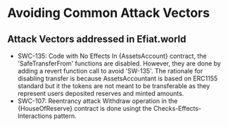 # Avoiding Common Attack Vectors

## Attack Vectors addressed in Efiat.world
- SWC-135: Code with No Effects
In {AssetsAccount} contract, the 'SafeTransferFrom' functions are disabled. However, they are done by adding a revert function call to avoid 'SW-135'. The rationale for disabling transfer is because AssetsAccountant is based on ERC1155 standard but it the tokens are not meant to be transferable as they represent users deposited reserves and minted amounts. 
- SWC-107: Reentrancy attack
Withdraw operation in the {HouseOfReserve} contract is done usingt the Checks-Effects-Interactions pattern.
